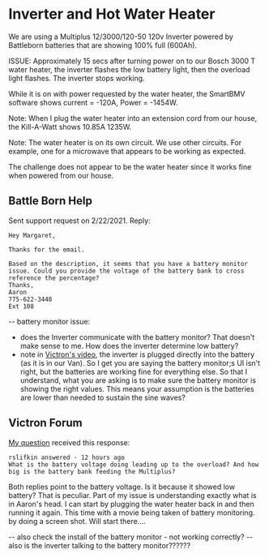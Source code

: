 # Inverter and Hot Water Heater
We are using a Multiplus 12/3000/120-50 120v Inverter powered by Battleborn batteries that are showing 100% full (600Ah).

ISSUE: Approximately 15 secs after turning power on to our Bosch 3000 T water heater, the inverter flashes the low battery light, then the overload light flashes. The inverter stops working.

While it is on with power requested by the water heater, the SmartBMV software shows current = -120A, Power = -1454W.

Note: When I plug the water heater into an extension cord from our house, the Kill-A-Watt shows 10.85A 1235W.

Note: The water heater is on its own circuit. We use other circuits. For example, one for a microwave that appears to be working as expected.

The challenge does not appear to be the water heater since it works fine when powered from our house.

## Battle Born Help
Sent support request on 2/22/2021.  Reply:
```
Hey Margaret,

Thanks for the email.

Based on the description, it seems that you have a battery monitor issue. Could you provide the voltage of the battery bank to cross reference the percentage?
Thanks,
Aaron
775-622-3448
Ext 108
```
-- battery monitor issue:
- does the Inverter communicate with the battery monitor?  That doesn't make sense to me.  How does the inverter determine low battery?
- note in [Victron's video](https://youtu.be/UPfUn5ki7OM?t=235), the inverter is plugged directly into the battery (as it is in our Van).  So I get you are saying the battery monitor;s UI isn't right, but the batteries are working fine for everything else.  So that I understand, what you are asking is to make sure the battery monitor is showing the right values.  This means your assumption is the batteries are lower than needed to sustain the sine waves?


## Victron Forum
[My question](https://community.victronenergy.com/questions/78919/unexpected-inverter-overload.html?childToView=78922#answer-78922) received this response: 
```
rslifkin answered · 12 hours ago
What is the battery voltage doing leading up to the overload? And how big is the battery bank feeding the Multiplus?
```
Both replies point to the battery voltage.  Is it because it showed low battery?  That is peculiar.  Part of my issue is understanding exactly what is in Aaron's head.  I can start by plugging the water heater back in and then running it again.  This time with a movie being taken of battery monitoring. by doing a screen shot.  Will start there....

-- also check the install of the battery monitor - not working correctly?
-- also is the inverter talking to the battery monitor??????

